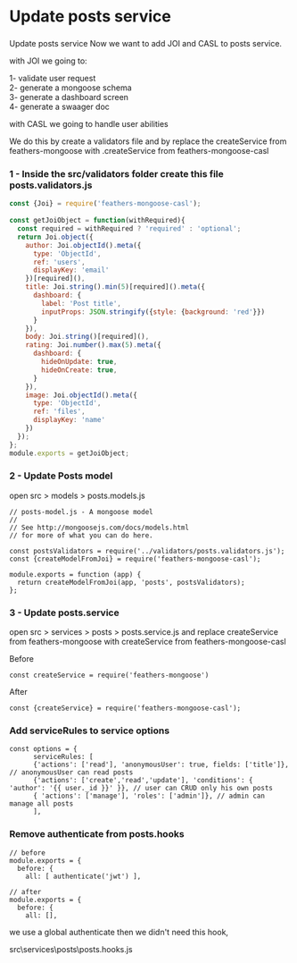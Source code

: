 # Update posts service

### 

Update posts service Now we want to add JOI and CASL to posts service.

with JOI we going to: 

1- validate user request  
2- generate a mongoose schema  
3- generate a dashboard screen  
4- generate a swaager doc

with CASL we going to handle user abilities

We do this by create a validators file and by replace the createService from feathers-mongoose with .createService from feathers-mongoose-casl

### 1 - Inside the src/validators folder create this file posts.validators.js

```javascript
const {Joi} = require('feathers-mongoose-casl');
​
const getJoiObject = function(withRequired){
  const required = withRequired ? 'required' : 'optional';
  return Joi.object({
    author: Joi.objectId().meta({
      type: 'ObjectId',
      ref: 'users',
      displayKey: 'email'
    })[required](),
    title: Joi.string().min(5)[required]().meta({
      dashboard: {
        label: 'Post title',
        inputProps: JSON.stringify({style: {background: 'red'}})
      }
    }),
    body: Joi.string()[required](),
    rating: Joi.number().max(5).meta({
      dashboard: {
        hideOnUpdate: true,
        hideOnCreate: true,
      }
    }),
    image: Joi.objectId().meta({
      type: 'ObjectId',
      ref: 'files',
      displayKey: 'name'
    })
  });
};
module.exports = getJoiObject;
```

### 2 - Update Posts model

open src &gt; models &gt; posts.models.js

```text
// posts-model.js - A mongoose model
// 
// See http://mongoosejs.com/docs/models.html
// for more of what you can do here.
​
const postsValidators = require('../validators/posts.validators.js');
const {createModelFromJoi} = require('feathers-mongoose-casl');
​
module.exports = function (app) {
  return createModelFromJoi(app, 'posts', postsValidators);
};
```

### 3 - Update posts.service

open src &gt; services &gt; posts &gt; posts.service.js and replace createService from feathers-mongoose with createService from feathers-mongoose-casl

Before

 `const createService = require('feathers-mongoose')`

After

 `const {createService} = require('feathers-mongoose-casl');`

###  Add serviceRules to service options

```text
const options = {  
      serviceRules: [
      {'actions': ['read'], 'anonymousUser': true, fields: ['title']}, // anonymousUser can read posts
      {'actions': ['create','read','update'], 'conditions': { 'author': '{{ user._id }}' }}, // user can CRUD only his own posts
      { 'actions': ['manage'], 'roles': ['admin']}, // admin can manage all posts
      ],
```



### Remove authenticate from posts.hooks

```text
// before
module.exports = {
  before: {
    all: [ authenticate('jwt') ],
​
// after
module.exports = {
  before: {
    all: [],
```

we use a global authenticate then we didn't need this hook,

src\services\posts\posts.hooks.js

